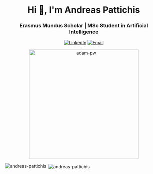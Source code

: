 <h1 align="center">Hi 👋, I'm Andreas Pattichis</h1>

<h3 align="center">Erasmus Mundus Scholar | MSc Student in Artificial Intelligence</h3>

<p align="center">
  <a href="https://www.linkedin.com/in/andreas-pattichis/"><img src="https://img.shields.io/badge/-Andreas%20Pattichis-blue?style=flat-square&logo=Linkedin&logoColor=white&link=https://www.linkedin.com/in/andreas-pattichis/" alt="LinkedIn"></a>
  <a href="mailto:andreas.pattichis@outlook.com"><img src="https://img.shields.io/badge/-Email%20Me-D14836?style=flat-square&logo=Gmail&logoColor=white&link=mailto:andreas.pattichis@outlook.com" alt="Email"></a>
</p>

<p align="center">
  <img src="https://github.com/Adam-pw/Adam-pw/blob/main/animation_500_kxa883sd.gif" alt="adam-pw" width="350" />
</p>


<p><img align="left" src="https://github-readme-stats.vercel.app/api/top-langs?username=andreas-pattichis&show_icons=true&theme=tokyonight&hide_border=true&locale=en&layout=compact" alt="andreas-pattichis" /></p>

<p>&nbsp;<img align="center" src="https://github-readme-stats.vercel.app/api?username=andreas-pattichis&show_icons=true&theme=tokyonight&hide_border=true&locale=en" alt="andreas-pattichis" /></p>
